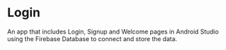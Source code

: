 # Login
An app that includes Login, Signup and Welcome pages in Android Studio using the Firebase Database to connect and store the data.
